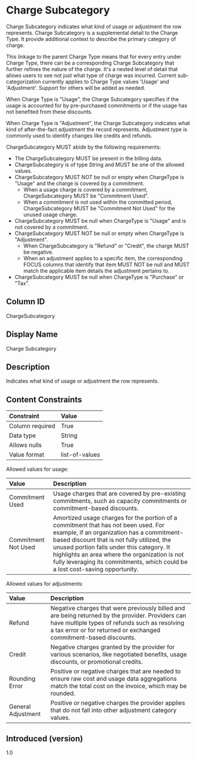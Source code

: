 # Charge Subcategory

Charge Subcategory indicates what kind of usage or adjustment the row represents. Charge Subcategory is a supplemental detail to the Charge Type. It provide additional context to describe the primary category of charge.

This linkage to the parent Charge Type means that for every entry under Charge Type, there can be a corresponding Charge Subcategory that further refines the nature of the charge. It's a nested level of detail that allows users to see not just what type of charge was incurred. Current sub-categorization currently applies to Charge Type values 'Usage' and 'Adjustment'. Support for others will be added as needed.

When Charge Type is "Usage", the Charge Subcategory specifies if the usage is accounted for by pre-purchased commitments or if the usage has not benefited from these discounts.

When Charge Type is "Adjustment", the Charge Subcategory indicates what kind of after-the-fact adjustment the record represents. Adjustment type is commonly used to identify changes like credits and refunds.

ChargeSubcategory MUST abide by the following requirements:

- The ChargeSubcategory MUST be present in the billing data.
- ChargeSubcategory is of type String and MUST be one of the allowed values.
- ChargeSubcategory MUST NOT be null or empty when ChargeType is "Usage" and the charge is covered by a commitment.
  - When a usage charge is covered by a commitment, ChargeSubcategory MUST be "Commitment Used".
  - When a commitment is not used within the committed period, ChargeSubcategory MUST be "Commitment Not Used" for the unused usage charge.
- ChargeSubcategory MUST be null when ChargeType is "Usage" and is not covered by a commitment.
- ChargeSubcategory MUST NOT be null or empty when ChargeType is "Adjustment".
  - When ChargeSubcategory is "Refund" or "Credit", the charge MUST be negative.
  - When an adjustment applies to a specific item, the corresponding FOCUS columns that identify that item MUST NOT be null and MUST match the applicable item details the adjustment pertains to.
- ChargeSubcategory MUST be null when ChargeType is "Purchase" or "Tax".

## Column ID

ChargeSubcategory

## Display Name

Charge Subcategory

## Description

Indicates what kind of usage or adjustment the row represents.

## Content Constraints

| Constraint      | Value          |
| :-------------- | :------------- |
| Column required | True           |
| Data type       | String         |
| Allows nulls    | True           |
| Value format    | list-of-values |

Allowed values for usage:

| Value             | Description                                                                                                                                                                                                                                                                                                                                                |
| :---------------- | :--------------------------------------------------------------------------------------------------------------------------------------------------------------------------------------------------------------------------------------------------------------------------------------------------------------------------------------------------------- |
| Commitment Used   | Usage charges that are covered by pre-existing commitments, such as capacity commitments or commitment-based discounts.                                                                                                                                                              |
| Commitment Not Used | Amortized usage charges for the portion of a commitment that has not been used. For example, if an organization has a commitment-based discount that is not fully utilized, the unused portion falls under this category. It highlights an area where the organization is not fully leveraging its commitments, which could be a lost cost-saving opportunity. |

Allowed values for adjustments:

| Value              | Description                                                                                                                                                                                                              |
| :----------------- | :----------------------------------------------------------------------------------------------------------------------------------------------------------------------------------------------------------------------- |
| Refund             | Negative charges that were previously billed and are being returned by the provider. Providers can have multiple types of refunds such as resolving a tax error or for returned or exchanged commitment-based discounts. |
| Credit             | Negative charges granted by the provider for various scenarios, like negotiated benefits, usage discounts, or promotional credits.                                                                                       |
| Rounding Error     | Positive or negative charges that are needed to ensure raw cost and usage data aggregations match the total cost on the invoice, which may be rounded.                                                                   |
| General Adjustment | Positive or negative charges the provider applies that do not fall into other adjustment category values.                                                                                                                |

## Introduced (version)

1.0
